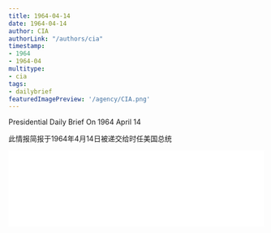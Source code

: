 ```yaml
---
title: 1964-04-14
date: 1964-04-14
author: CIA 
authorLink: "/authors/cia"
timestamp: 
- 1964
- 1964-04
multitype: 
- cia
tags: 
- dailybrief
featuredImagePreview: '/agency/CIA.png'
---
```



Presidential Daily Brief On 1964 April 14

此情报简报于1964年4月14日被递交给时任美国总统

<!--more-->





<div id="over" style="width:100%; overflow:hidden"> <iframe id="sFrame" name="sFrame" frameborder="no" border="0"  allowfullscreen marginwidth="0" scrolling="no" src = " /CIA/1964-04-14.html "  style = " position:absulute; width: 806px; top: 300;" > </iframe> </div>